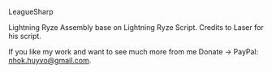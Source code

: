 LeagueSharp

Lightning Ryze Assembly base on Lightning Ryze Script. 
Credits to Laser for his script.

If you like my work and want to see much more from me Donate -> PayPal: nhok.huyvo@gmail.com.
